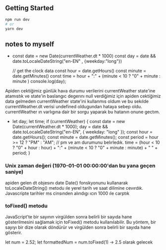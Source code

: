 ## Getting Started

```bash
npm run dev
# or
yarn dev
```
## notes to myself

-  const date = new Date(currentWeather.dt * 1000)
   const day  =  date && date.toLocaleDateString("en-EN" , {weekday:"long"})

   // get the clock data
   const hour = date.getHours()
   const minute = date.getMinutes()
   const time = hour + ":" + (minute < 10  ? "0" + minute : minute )
   console.log(day);

Apiden cektiğimiz günlük hava durumu verilerini currentWeather state'ine atamıstık ve state'in baslangıc degerını null verdiğimiz için apiden cektiğimiz data gelmeden currentWeather state'ini kullanmıs oldum ve bu sekılde currentWeather.dt verisi undefined oldugundan hataya sebep oldu. currentWeather ın varlıgına dair bir sorgu yaparak bu hatanın onune gectım. 

-  let day;
  let time;
  if (currentWeather) {
    const date = new Date(currentWeather.dt * 1000);
    day = date && date.toLocaleDateString("en-EN", { weekday: "long" });
    const hour = date.getHours();
    const minute = date.getMinutes();
    const period = hour >= 12 ? "PM" : "AM"; // pm ve am durumunu belırledık.
    time =
      (hour < 10 ? "0" + hour : hour) +
      ":" +
      (minute < 10 ? "0" + minute : minute) +
      " " +
      period;
  }
  

### Unix zaman değeri (1970-01-01 00:00:00'dan bu yana geçen saniye)
apiden gelen dt objesını date Date() fonskyonunu kullanarak toLocaleDateString() metodu ıle yerel tarih ve saat dilimine cevırdık. Javascripte tarihler ms cinsınden alındıgı ıcın 1000 ıle carptık 

### toFixed() metodu
JavaScript'te bir sayının virgülden sonra belirli bir sayıda hane gösterilmesini sağlamak için toFixed() metodu kullanılabilir. Bu yöntem, bir sayıyı bir dize olarak döndürür ve virgülden sonra belirli bir sayıda hane gösterir.

let num = 2.52;
let formattedNum = num.toFixed(1) -> 2.5 olarak gelecek

